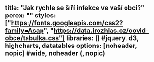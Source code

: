 title: "Jak rychle se šíří infekce ve vaší obci?"
perex: ""
styles: ["https://fonts.googleapis.com/css2?family=Asap", "https://data.irozhlas.cz/covid-obce/tabulka.css"]
libraries: [] #jquery, d3, highcharts, datatables
options: [noheader, nopic] #wide, noheader (, nopic)
---

<div id="datarozhlas-covid-obce-tabulka-okresy"></div>
<script src="https://data.irozhlas.cz/covid-obce/build/tabulka-okresy.js"></script>

<div id="datarozhlas-covid-obce-tabulka"></div>
<script src="https://data.irozhlas.cz/covid-obce/build/tabulka.js"></script>

<wide><div class="flourish-embed flourish-map" data-src="visualisation/4100179"><script src="https://public.flourish.studio/resources/embed.js"></script></div></wide>